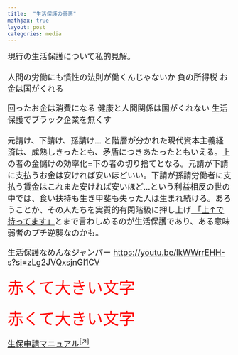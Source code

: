 ```yaml
---
title:  "生活保護の善悪"
mathjax: true
layout: post
categories: media
---
```



<span style="font-size:large">
現行の生活保護について私的見解。<br><br>
人間の労働にも慣性の法則が働くんじゃないか
負の所得税
お金は国がくれる

回ったお金は消費になる
健康と人間関係は国がくれない
生活保護でブラック企業を無くす<br><br>
元請け、下請け、孫請け… と階層が分かれた現代資本主義経済は、成熟しきったとも、矛盾につきあたったともいえる。上の者の金儲けの効率化=下の者の切り捨てとなる。元請が下請に支払うお金は安ければ安いほどいい。下請が孫請労働者に支払う賃金はこれまた安ければ安いほど…という利益相反の世の中では、食い扶持も生き甲斐も失った人は生まれ続ける。あろうことか、その人たちを実質的有閑階級に押し上げ<a href="https://note.com/kei_aikawa/n/n4edd6eb2f714" target="_blank" title="「上↑で待ってます」"> 「上↑で待ってます」</a>とまで言わしめるのが生活保護であり、ある意味弱者のプチ逆襲なのかも。



生活保護なめんなジャンパー
https://youtu.be/lkWWrrEHH-s?si=zLg2JVQxsjnGI1CV

<span style="font-size: 200%; color: red;">赤くて大きい文字</span>
</span>

<span style="font-size: 200%; color: red;">赤くて大きい文字</span>

[<ins>生保申請マニュアル</ins><sup>[↗]</sup>](https://docs.google.com/document/d/14lv7WJjZK0jcjpD3xnEfFFuS72kNyaSj_HSGfM0BjrM/edit?usp=sharing)


